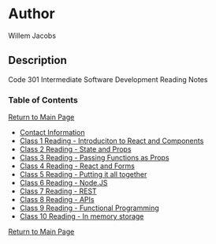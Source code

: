 # Author

Willem Jacobs

## Description

Code 301 Intermediate Software Development Reading Notes

### Table of Contents

[Return to Main Page](../README.md)

- [Contact Information](../contact.md)
- [Class 1 Reading - Introduciton to React and Components](class-01.md)
- [Class 2 Reading - State and Props](class-02.md)
- [Class 3 Reading - Passing Functions as Props](class-03.md)
- [Class 4 Reading - React and Forms](class-04.md)
- [Class 5 Reading - Putting it all together](class-05.md)
- [Class 6 Reading - Node.JS](class-06.md)
- [Class 7 Reading - REST](class-07.md)
- [Class 8 Reading - APIs](class-08.md)
- [Class 9 Reading - Functional Programming](class-09.md)
- [Class 10 Reading - In memory storage](class-10.md)

[Return to Main Page](../README.md)

